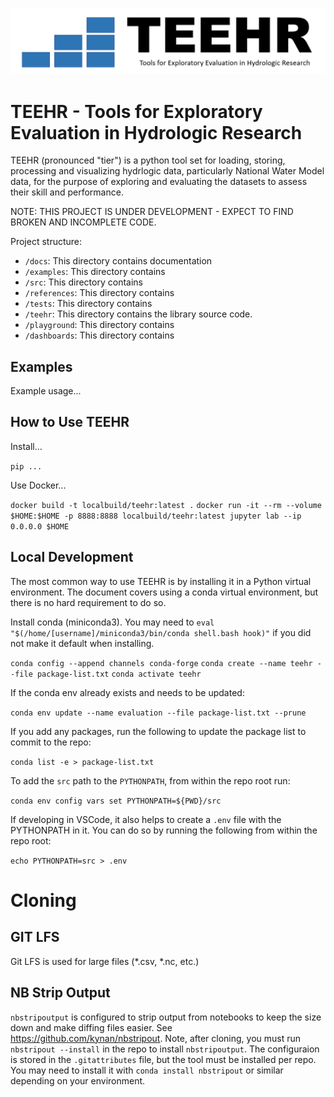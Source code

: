 ![alt text](docs/images/teehr.png)
# TEEHR - Tools for Exploratory Evaluation in Hydrologic Research
TEEHR (pronounced "tier") is a python tool set for loading, storing,
processing and visualizing hydrlogic data, particularly National Water
Model data, for the purpose of exploring and evaluating the datasets to
assess their skill and performance.

NOTE: THIS PROJECT IS UNDER DEVELOPMENT - EXPECT TO FIND BROKEN AND INCOMPLETE CODE.

Project structure:

- `/docs`: This directory contains documentation
- `/examples`: This directory contains
- `/src`: This directory contains
- `/references`: This directory contains
- `/tests`: This directory contains
- `/teehr`: This directory contains the library source code.
- `/playground`: This directory contains
- `/dashboards`: This directory contains

## Examples
Example usage...

## How to Use TEEHR
Install...

`pip ...`

Use Docker...

`docker build -t localbuild/teehr:latest .`
`docker run -it --rm --volume $HOME:$HOME -p 8888:8888 localbuild/teehr:latest jupyter lab --ip 0.0.0.0 $HOME`

## Local Development
The most common way to use TEEHR is by installing it in a Python virtual
environment.  The document covers using a conda virtual environment, but
there is no hard requirement to do so.

Install conda (miniconda3).  You may need to
`eval "$(/home/[username]/miniconda3/bin/conda shell.bash hook)"`
if you did not make it default when installing.

`conda config --append channels conda-forge`
`conda create --name teehr --file package-list.txt`
`conda activate teehr`

If the conda env already exists and needs to be updated:

`conda env update --name evaluation --file package-list.txt --prune`

If you add any packages, run the following to update the package list to
commit to the repo:

`conda list -e > package-list.txt`

To add the `src` path to the `PYTHONPATH`, from within the repo root run:

`conda env config vars set PYTHONPATH=${PWD}/src`

If developing in VSCode, it also helps to create a `.env` file with the
PYTHONPATH in it.  You can do so by running the following from within the
repo root:

`echo PYTHONPATH=src > .env`

# Cloning

## GIT LFS
Git LFS is used for large files (*.csv, *.nc, etc.)

## NB Strip Output
`nbstripoutput` is configured to strip output from notebooks to keep the size down and make diffing files easier.
See https://github.com/kynan/nbstripout.
Note, after cloning, you must run `nbstripout --install` in the repo to install `nbstripoutput`.
The configuraion is stored in the `.gitattributes` file, but the tool must be installed per repo.
You may need to install it with `conda install nbstripout` or similar depending on your environment.

